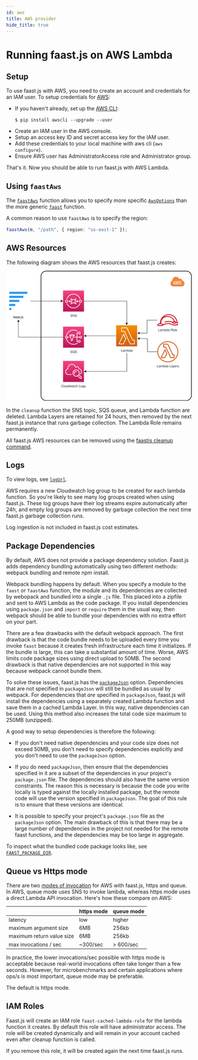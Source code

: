 ```yaml
---
id: aws
title: AWS provider
hide_title: true
---
```


# Running faast.js on AWS Lambda

## Setup

To use faast.js with AWS, you need to create an account and credentials for an IAM user. To setup credentials for [AWS](https://docs.aws.amazon.com/cli/latest/userguide/cli-chap-getting-started.html):

-   If you haven't already, set up the [AWS CLI](https://docs.aws.amazon.com/cli/latest/userguide/installing.html):
    ```
    $ pip install awscli --upgrade --user
    ```
-   Create an IAM user in the AWS console.
-   Setup an access key ID and secret access key for the IAM user.
-   Add these credentials to your local machine with aws cli (`aws configure`).
-   Ensure AWS user has AdministratorAccess role and Administrator group.

That's it. Now you should be able to run faast.js with AWS Lambda.

## Using `faastAws`

The [`faastAws`](./api/faastjs.faastaws.md) function allows you to specify more specific [`AwsOptions`](./api/faastjs.awsoptions.md) than the more generic [`faast`](./api/faastjs.faast.md) function.

A common reason to use `faastAws` is to specify the region:

```typescript
faastAws(m, "/path", { region: "us-east-1" });
```

## AWS Resources

The following diagram shows the AWS resources that faast.js creates:

![faastjs-architecture-aws](./diagrams/faastjs-architecture-aws.svg "faast.js architecture for aws")

In the `cleanup` function the SNS topic, SQS queue, and Lambda function are deleted. Lambda Layers are retained for 24 hours, then removed by the next faast.js instance that runs garbage collection. The Lambda Role remains permanently.

All faast.js AWS resources can be removed using the [faastjs cleanup command](./01-introduction#cleanup-command).

## Logs

To view logs, see [`logUrl`](./api/faastjs.faastmodule.logurl.md).

AWS requires a new Cloudwatch log group to be created for each lambda function. So you're likely to see many log groups created when using faast.js. These log groups have their log streams expire automatically after 24h, and empty log groups are removed by garbage collection the next time faast.js garbage collection runs.

Log ingestion is not included in faast.js cost estimates.

## Package Dependencies

By default, AWS does not provide a package dependency solution. Faast.js adds dependency bundling automatically using two different methods: webpack bundling and remote npm install.

Webpack bundling happens by default. When you specify a module to the `faast` or `faastAws` function, the module and its dependencies are collected by webopack and bundled into a single `.js` file. This placed into a zipfile and sent to AWS Lambda as the code package. If you install dependencies using `package.json` and `import` or `require` them in the usual way, then webpack should be able to bundle your dependencies with no extra effort on your part.

There are a few drawbacks with the default webpack approach. The first drawback is that the code bundle needs to be uploaded every time you invoke `faast` because it creates fresh infrastructure each time it initializes. If the bundle is large, this can take a substantial amount of time. Worse, AWS limits code package sizes using direct upload to 50MB. The second drawback is that native dependencies are not supported in this way because webpack cannot bundle them.

To solve these issues, faast.js has the [`packageJson`](./api/faastjs.commonoptions.packagejson.md) option. Dependencies that are not specified in `packageJson` will still be bundled as usual by webpack. For dependencies that _are_ specified in `packageJson`, faast.js will install the dependencies using a separately created Lambda function and save them in a cached Lambda Layer. In this way, native dependencies can be used. Using this method also increases the total code size maximum to 250MB (unzipped).

A good way to setup dependencies is therefore the following:

-   If you don't need native dependencies and your code size does not exceed 50MB, you don't need to specify dependencies explicitly and you don't need to use the `packageJson` option.

-   If you do need `packageJson`, then ensure that the dependencies specified in it are a subset of the dependencies in your project's `package.json` file. The dependencies should also have the same version constraints. The reason this is necessary is because the code you write locally is typed against the locally installed package, but the remote code will use the version specified in `packageJson`. The goal of this rule is to ensure that these versions are identical.

-   It is possible to specify your project's `package.json` file as the `packageJson` option. The main drawback of this is that there may be a large number of dependencies in the project not needed for the remote faast functions, and the dependencies may be too large in aggregate.

To inspect what the bundled code package looks like, see [`FAAST_PACKAGE_DIR`](./02-development-workflow#understanding-code-bundles-with-faast_package_dir).

## Queue vs Https mode

There are two [modes of invocation](./api/faastjs.commonoptions.mode.md) for AWS with faast.js, https and queue. In AWS, queue mode uses SNS to invoke lambda, whereas https mode uses a direct Lambda API invocation. Here's how these compare on AWS:

|                           | https mode | queue mode |
| ------------------------- | ---------- | ---------- |
| latency                   | low        | higher     |
| maximum argument size     | 6MB        | 256kb      |
| maximum return value size | 6MB        | 256kb      |
| max invocations / sec     | ~300/sec   | > 600/sec  |

In practice, the lower invocations/sec possible with https mode is acceptable because real-world invocations often take longer than a few seconds. However, for microbenchmarks and certain applications where ops/s is most important, queue mode may be preferable.

The default is https mode.

## IAM Roles

Faast.js will create an IAM role `faast-cached-lambda-role` for the lambda function it creates. By default this role will have administrator access. The role will be created dynamically and will remain in your account cached even after cleanup function is called.

If you remove this role, it will be created again the next time faast.js runs.

